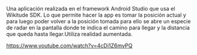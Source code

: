 Una aplicación realizada en el framework Android Studio que usa el Wikitude SDK. Lo que permite hacer la app es tomar la posición actual y para luego poder volver a la posición tomada para ello se abre un especie de radar en la pantalla donde te indica el camino para llegar y la distancia que queda hasta llegar.Utiliza realidad aumentada.

https://www.youtube.com/watch?v=4cDi1Z6mvPQ
